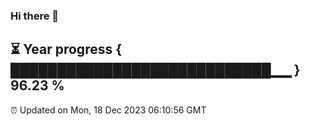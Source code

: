 ### Hi there 👋
⏳ Year progress { ████████████████████████████▁▁ } 96.23 %
---
⏰ Updated on Mon, 18 Dec 2023 06:10:56 GMT

